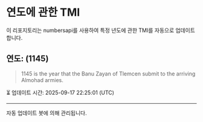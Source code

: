 
# 연도에 관한 TMI

이 리포지토리는 numbersapi를 사용하여 특정 년도에 관한 TMI를 자동으로 업데이트합니다.

## 연도: (1145)
> 1145 is the year that the Banu Zayan of Tlemcen submit to the arriving Almohad armies.

⏳ 업데이트 시간: 2025-09-17 22:25:01 (UTC)

---
자동 업데이트 봇에 의해 관리됩니다.

